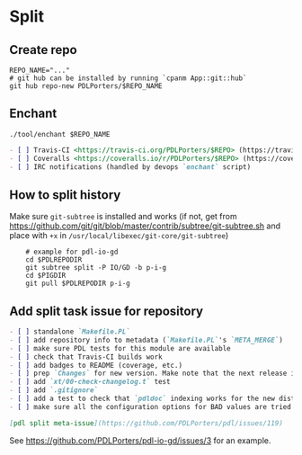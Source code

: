 # Split

## Create repo

```
REPO_NAME="..."
# git hub can be installed by running `cpanm App::git::hub`
git hub repo-new PDLPorters/$REPO_NAME
```

## Enchant

```shell
./tool/enchant $REPO_NAME
```

```markdown
- [ ] Travis-CI <https://travis-ci.org/PDLPorters/$REPO> (https://travis-ci.org/profile/PDLPorters)
- [ ] Coveralls <https://coveralls.io/r/PDLPorters/$REPO> (https://coveralls.io/repos/new?name=PDLPorters)
- [ ] IRC notifications (handled by devops `enchant` script)
```


## How to split history
Make sure `git-subtree` is installed and works (if not, get from
https://github.com/git/git/blob/master/contrib/subtree/git-subtree.sh and place
with `+x` in `/usr/local/libexec/git-core/git-subtree`)
```shell
    # example for pdl-io-gd
    cd $PDLREPODIR
    git subtree split -P IO/GD -b p-i-g
    cd $PIGDIR
    git pull $PDLREPODIR p-i-g
```

## Add split task issue for repository

```markdown
- [ ] standalone `Makefile.PL`
- [ ] add repository info to metadata (`Makefile.PL`'s `META_MERGE`)
- [ ] make sure PDL tests for this module are available
- [ ] check that Travis-CI builds work
- [ ] add badges to README (coverage, etc.)
- [ ] prep `Changes` for new version. Make note that the next release is its own repo and distro
- [ ] add `xt/00-check-changelog.t` test
- [ ] add `.gitignore`
- [ ] add a test to check that `pdldoc` indexing works for the new dist
- [ ] make sure all the configuration options for BAD values are tried by Travis-CI (settings are in `perldl.conf`)

[pdl split meta-issue](https://github.com/PDLPorters/pdl/issues/119)
```

See <https://github.com/PDLPorters/pdl-io-gd/issues/3> for an example.

